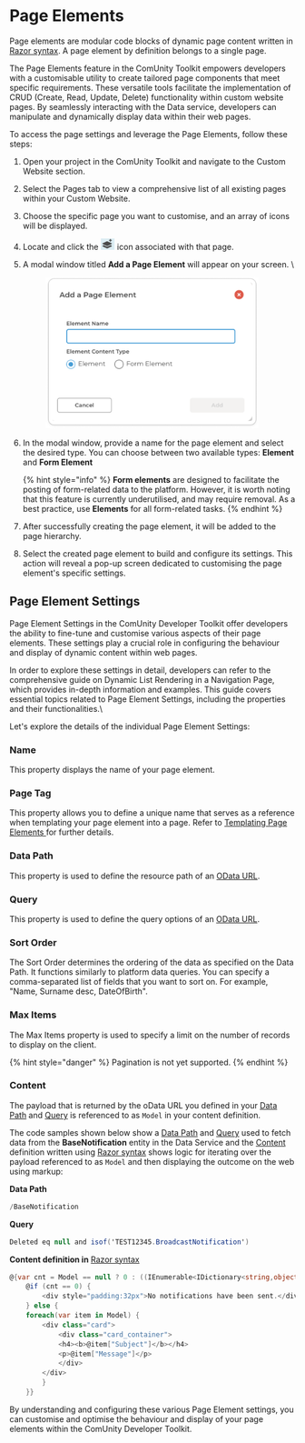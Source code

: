 # Page Elements

Page elements are modular code blocks of dynamic page content written in [Razor syntax](https://learn.microsoft.com/en-us/aspnet/core/mvc/views/razor?view=aspnetcore-6.0). A page element by definition belongs to a single page.

The Page Elements feature in the ComUnity Toolkit empowers developers with a customisable utility to create tailored page components that meet specific requirements. These versatile tools facilitate the implementation of CRUD (Create, Read, Update, Delete) functionality within custom website pages. By seamlessly interacting with the Data service, developers can manipulate and dynamically display data within their web pages.

To access the page settings and leverage the Page Elements, follow these steps:

1. Open your project in the ComUnity Toolkit and navigate to the Custom Website section.
2. Select the Pages tab to view a comprehensive list of all existing pages within your Custom Website.
3. Choose the specific page you want to customise, and an array of icons will be displayed.
4. Locate and click the ![](<../../../.gitbook/assets/image (304).png>) icon associated with that page.
5.  A modal window titled **Add a Page Element** will appear on your screen. \


    <div align="left"><figure><img src="../../../.gitbook/assets/image (211).png" alt="" width="375"><figcaption></figcaption></figure></div>
6.  In the modal window, provide a name for the page element and select the desired type. You can choose between two available types: **Element** and **Form Element**

    {% hint style="info" %}
    **Form elements** are designed to facilitate the posting of form-related data to the platform. However, it is worth noting that this feature is currently underutilised, and may require removal. As a best practice, use **Elements** for all form-related tasks.
    {% endhint %}


7. After successfully creating the page element, it will be added to the page hierarchy.
8. Select the created page element to build and configure its settings. This action will reveal a pop-up screen dedicated to customising the page element's specific settings.

## Page Element Settings

Page Element Settings in the ComUnity Developer Toolkit offer developers the ability to fine-tune and customise various aspects of their page elements. These settings play a crucial role in configuring the behaviour and display of dynamic content within web pages.

In order to explore these settings in detail, developers can refer to the comprehensive guide on Dynamic List Rendering in a Navigation Page, which provides in-depth information and examples. This guide covers essential topics related to Page Element Settings, including the properties and their functionalities.\


Let's explore the details of the individual Page Element Settings:

### Name

This property displays the name of your page element.

### Page Tag

This property allows you to define a unique name that serves as a reference when templating your page element into a page. Refer to [Templating Page Elements ](./#templating-page-elements)for further details.

### Data Path

This property is used to define the resource path of an [OData URL](https://www.odata.org/documentation/odata-version-3-0/url-conventions/).

### Query

This property is used to define the query options of an [OData URL](https://www.odata.org/documentation/odata-version-3-0/url-conventions/).

### Sort Order

The Sort Order determines the ordering of the data as specified on the Data Path. It functions similarly to platform data queries. You can specify a comma-separated list of fields that you want to sort on. For example, "Name, Surname desc, DateOfBirth".

### Max Items

The Max Items property is used to specify a limit on the number of records to display on the client.

{% hint style="danger" %}
Pagination is not yet supported.
{% endhint %}

### Content

The payload that is returned by the oData URL you defined in your  [Data Path](page-elements.md#data-path) and  [Query](page-elements.md#query)  is referenced to as `Model` in your content definition.&#x20;

The code samples shown below show a [Data Path](page-elements.md#data-path) and [Query](page-elements.md#query) used to fetch data from the **BaseNotification** entity in the Data Service and the [Content](page-elements.md#content) definition written using  [Razor syntax](https://learn.microsoft.com/en-us/aspnet/core/mvc/views/razor?view=aspnetcore-6.0) shows logic for iterating over the payload referenced to as `Model` and then displaying the outcome on the web using markup:

**Data Path**&#x20;

```csharp
/BaseNotification
```

**Query**

```csharp
Deleted eq null and isof('TEST12345.BroadcastNotification')
```

**Content definition in** [Razor syntax](https://learn.microsoft.com/en-us/aspnet/core/mvc/views/razor?view=aspnetcore-6.0)

```csharp
@{var cnt = Model == null ? 0 : ((IEnumerable<IDictionary<string,object>>)Model).Count();}
    @if (cnt == 0) {
        <div style="padding:32px">No notifications have been sent.</div>
    } else {
    foreach(var item in Model) {
        <div class="card">
            <div class="card_container">
            <h4><b>@item["Subject"]</b></h4>
            <p>@item["Message"]</p>
            </div>
        </div>
        }
    }}
```

By understanding and configuring these various Page Element settings, you can customise and optimise the behaviour and display of your page elements within the ComUnity Developer Toolkit.
